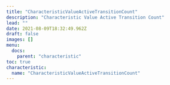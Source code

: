 ```yaml
---
title: "CharacteristicValueActiveTransitionCount"
description: "Characteristic Value Active Transition Count"
lead: ""
date: 2021-08-09T18:32:49.962Z
draft: false
images: []
menu:
  docs:
    parent: "characteristic"
toc: true
characteristic:
  name: "CharacteristicValueActiveTransitionCount"
---
```

